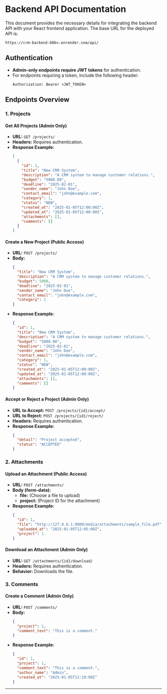 # Backend API Documentation

This document provides the necessary details for integrating the backend API with your React frontend application.
The base URL for the deployed API is:

```
https://crm-backend-b0bv.onrender.com/api/
```

## Authentication
- **Admin-only endpoints require JWT tokens** for authentication.
- For endpoints requiring a token, include the following header:
  ```
  Authorization: Bearer <JWT_TOKEN>
  ```

## Endpoints Overview

### 1. **Projects**
#### **Get All Projects (Admin Only)**
- **URL:** `GET /projects/`
- **Headers:** Requires authentication.
- **Response Example:**
  ```json
  [
    {
      "id": 1,
      "title": "New CRM System",
      "description": "A CRM system to manage customer relations.",
      "budget": "5000.00",
      "deadline": "2025-02-01",
      "sender_name": "John Doe",
      "contact_email": "john@example.com",
      "category": 1,
      "status": "NEW",
      "created_at": "2025-01-05T12:00:00Z",
      "updated_at": "2025-01-05T12:00:00Z",
      "attachments": [],
      "comments": []
    }
  ]
  ```

#### **Create a New Project (Public Access)**
- **URL:** `POST /projects/`
- **Body:**
  ```json
  {
    "title": "New CRM System",
    "description": "A CRM system to manage customer relations.",
    "budget": 5000,
    "deadline": "2025-02-01",
    "sender_name": "John Doe",
    "contact_email": "john@example.com",
    "category": 1
  }
  ```
- **Response Example:**
  ```json
  {
    "id": 1,
    "title": "New CRM System",
    "description": "A CRM system to manage customer relations.",
    "budget": "5000.00",
    "deadline": "2025-02-01",
    "sender_name": "John Doe",
    "contact_email": "john@example.com",
    "category": 1,
    "status": "NEW",
    "created_at": "2025-01-05T12:00:00Z",
    "updated_at": "2025-01-05T12:00:00Z",
    "attachments": [],
    "comments": []
  }
  ```

#### **Accept or Reject a Project (Admin Only)**
- **URL to Accept:** `POST /projects/{id}/accept/`
- **URL to Reject:** `POST /projects/{id}/reject/`
- **Headers:** Requires authentication.
- **Response Example:**
  ```json
  {
    "detail": "Project accepted",
    "status": "ACCEPTED"
  }
  ```

### 2. **Attachments**
#### **Upload an Attachment (Public Access)**
- **URL:** `POST /attachments/`
- **Body (form-data):**
  - **file:** (Choose a file to upload)
  - **project:** (Project ID for the attachment)
- **Response Example:**
  ```json
  {
    "id": 1,
    "file": "http://127.0.0.1:8000/media/attachments/sample_file.pdf",
    "uploaded_at": "2025-01-05T12:05:00Z",
    "project": 1
  }
  ```

#### **Download an Attachment (Admin Only)**
- **URL:** `GET /attachments/{id}/download/`
- **Headers:** Requires authentication.
- **Behavior:** Downloads the file.

### 3. **Comments**
#### **Create a Comment (Admin Only)**
- **URL:** `POST /comments/`
- **Body:**
  ```json
  {
    "project": 1,
    "comment_text": "This is a comment."
  }
  ```
- **Response Example:**
  ```json
  {
    "id": 1,
    "project": 1,
    "comment_text": "This is a comment.",
    "author_name": "Admin",
    "created_at": "2025-01-05T12:10:00Z"
  }
  ```

---